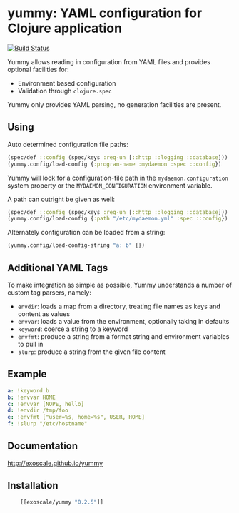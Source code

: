 yummy: YAML configuration for Clojure application
=================================================

[![Build Status](https://secure.travis-ci.org/exoscale/yummy.png)](http://travis-ci.org/exoscale/yummy)

Yummy allows reading in configuration from YAML files and
provides optional facilities for:

- Environment based configuration
- Validation through `clojure.spec`

Yummy only provides YAML parsing, no generation facilities are present.

## Using

Auto determined configuration file paths:

```clojure
(spec/def ::config (spec/keys :req-un [::http ::logging ::database]))
(yummy.config/load-config {:program-name :mydaemon :spec ::config})
```

Yummy will look for a configuration-file path in the
`mydaemon.configuration` system property or the
`MYDAEMON_CONFIGURATION` environment variable.

A path can outright be given as well:

```clojure
(spec/def ::config (spec/keys :req-un [::http ::logging ::database]))
(yummy.config/load-config {:path "/etc/mydaemon.yml" :spec ::config})
```

Alternately configuration can be loaded from a string:

```clojure
(yummy.config/load-config-string "a: b" {})
```

## Additional YAML Tags

To make integration as simple as possible, Yummy understands a number of
custom tag parsers, namely:

- `envdir`: loads a map from a directory, treating file names as keys and content as values
- `envvar`: loads a value from the environment, optionally taking in defaults
- `keyword`: coerce a string to a keyword
- `envfmt`: produce a string from a format string and environment variables to pull in
- `slurp`: produce a string from the given file content

## Example

```yaml
a: !keyword b
b: !envvar HOME
c: !envvar [NOPE, hello]
d: !envdir /tmp/foo
e: !envfmt ["user=%s, home=%s", USER, HOME]
f: !slurp "/etc/hostname"
```

## Documentation

http://exoscale.github.io/yummy

## Installation

```clojure
    [[exoscale/yummy "0.2.5"]]
```


